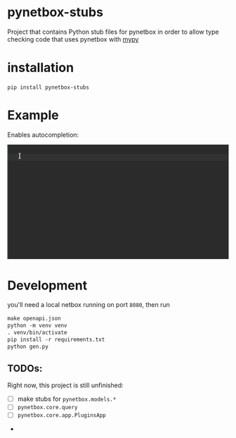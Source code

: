 # pynetbox-stubs

Project that contains Python stub files for pynetbox in order to allow type checking 
code that uses pynetbox with [mypy](http://mypy-lang.org/)

# installation

```shell
pip install pynetbox-stubs
```

# Example

Enables autocompletion: 

![](pynetbox-stubs.gif)

# Development

you'll need a local netbox running on port `8080`, then run 

```shell
make openapi.json
python -m venv venv
. venv/bin/activate 
pip install -r requirements.txt
python gen.py
```

## TODOs:

Right now, this project is still unfinished:

* [ ] make stubs for `pynetbox.models.*`
* [ ] `pynetbox.core.query`
* [ ] `pynetbox.core.app.PluginsApp`
* 